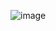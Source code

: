 ![image](https://github.com/pabloWIB/GlampEase-Front/assets/116923433/400655bb-f42e-4354-8ada-051e28bf9ade)
